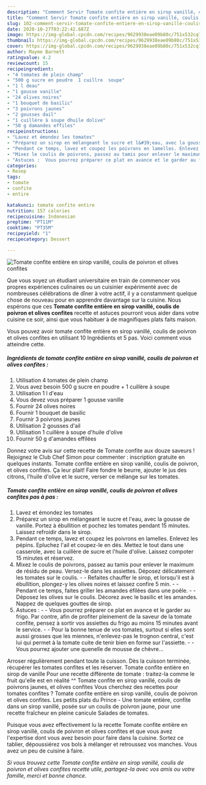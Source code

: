 ```yaml
---
description: "Comment Servir Tomate confite entière en sirop vanillé, coulis de poivron et olives confites"
title: "Comment Servir Tomate confite entière en sirop vanillé, coulis de poivron et olives confites"
slug: 102-comment-servir-tomate-confite-entiere-en-sirop-vanille-coulis-de-poivron-et-olives-confites
date: 2020-10-27T03:22:42.687Z
image: https://img-global.cpcdn.com/recipes/9629938eae09b80c/751x532cq70/tomate-confite-entiere-en-sirop-vanille-coulis-de-poivron-et-olives-confites-photo-principale-de-la-recette.jpg
thumbnail: https://img-global.cpcdn.com/recipes/9629938eae09b80c/751x532cq70/tomate-confite-entiere-en-sirop-vanille-coulis-de-poivron-et-olives-confites-photo-principale-de-la-recette.jpg
cover: https://img-global.cpcdn.com/recipes/9629938eae09b80c/751x532cq70/tomate-confite-entiere-en-sirop-vanille-coulis-de-poivron-et-olives-confites-photo-principale-de-la-recette.jpg
author: Mayme Barnett
ratingvalue: 4.2
reviewcount: 15
recipeingredient:
- "4 tomates de plein champ"
- "500 g sucre en poudre  1 cuillre  soupe"
- "1 l deau"
- "1 gousse vanille"
- "24 olives noires"
- "1 bouquet de basilic"
- "3 poivrons jaunes"
- "2 gousses dail"
- "1 cuillère à soupe dhuile dolive"
- "50 g damandes effiles"
recipeinstructions:
- "Lavez et émondez les tomates"
- "Préparez un sirop en mélangeant le sucre et l&#39;eau, avec la gousse de vanille. Portez à ébullition et pochez les tomates pendant 15 minutes. Laissez refroidir dans le sirop."
- "Pendant ce temps, lavez et coupez les poivrons en lamelles. Enlevez les pépins. Epluchez l&#39;ail et coupez-le en dés. Mettez le tout dans une casserole, avec la cuillère de sucre et l&#39;huile d&#39;olive. Laissez compoter 15 minutes et réservez."
- "Mixez le coulis de poivrons, passez au tamis pour enlever le maximum de résidu de peau. Versez-le dans les assiettes. Déposez délicatement les tomates sur le coulis.  Refaites chauffer le sirop, et lorsqu&#39;il est à ébullition, plongez-y les olives noires et laissez confire 5 min.  Pendant ce temps, faites griller les amandes éfilées dans une poêle.  Déposez les olives sur le coulis. Décorez avec le basilic et les amandes. Nappez de quelques gouttes de sirop."
- "Astuces :  Vous pourrez préparer ce plat en avance et le garder au frigo. Par contre, afin de profiter pleinement de la saveur de la tomate confite, pensez à sortir vos assiettes du frigo au moins 15 minutes avant le service.  Pour la bonne tenue de vos tomates, surtout si elles sont aussi grosses que les miennes, n&#39;enlevez-pas le trognon central, c&#39;est lui qui permet à la tomate cuite de tenir bien en forme sur l&#39;assiette.  Vous pourrez ajouter une quenelle de mousse de chèvre..."
categories:
- Resep
tags:
- tomate
- confite
- entire

katakunci: tomate confite entire 
nutrition: 157 calories
recipecuisine: Indonesian
preptime: "PT11M"
cooktime: "PT35M"
recipeyield: "1"
recipecategory: Dessert

---
```



![Tomate confite entière en sirop vanillé, coulis de poivron et olives confites](https://img-global.cpcdn.com/recipes/9629938eae09b80c/751x532cq70/tomate-confite-entiere-en-sirop-vanille-coulis-de-poivron-et-olives-confites-photo-principale-de-la-recette.jpg)

Que vous soyez un étudiant universitaire en train de commencer vos propres expériences culinaires ou un cuisinier expérimenté avec de nombreuses célébrations de dîner à votre actif, il y a constamment quelque chose de nouveau pour en apprendre davantage sur la cuisine. Nous espérons que ces <strong> Tomate confite entière en sirop vanillé, coulis de poivron et olives confites </strong> recette et astuces pourront vous aider dans votre cuisine ce soir, ainsi que vous habituer à de magnifiques plats faits maison.

<!--inarticleads1-->

Vous pouvez avoir tomate confite entière en sirop vanillé, coulis de poivron et olives confites en utilisant 10 Ingrédients et 5 pas. Voici comment vous atteindre cette.

##### Ingrédients de tomate confite entière en sirop vanillé, coulis de poivron et olives confites :

1. Utilisation 4 tomates de plein champ
1. Vous avez besoin 500 g sucre en poudre + 1 cuillère à soupe
1. Utilisation 1 l d&#39;eau
1. Vous devez vous préparer 1 gousse vanille
1. Fournir 24 olives noires
1. Fournir 1 bouquet de basilic
1. Fournir 3 poivrons jaunes
1. Utilisation 2 gousses d&#39;ail
1. Utilisation 1 cuillère à soupe d&#39;huile d&#39;olive
1. Fournir 50 g d&#39;amandes effilées


Donnez votre avis sur cette recette de Tomate confite aux douze saveurs ! Rejoignez le Club Chef Simon pour commenter : inscription gratuite en quelques instants. Tomate confite entière en sirop vanillé, coulis de poivron, et olives confites. Ça leur plait! Faire fondre le beurre, ajouter le jus des citrons, l&#39;huile d&#39;olive et le sucre, verser ce mélange sur les tomates. 

<!--inarticleads2-->

##### Tomate confite entière en sirop vanillé, coulis de poivron et olives confites pas à pas :

1. Lavez et émondez les tomates
1. Préparez un sirop en mélangeant le sucre et l&#39;eau, avec la gousse de vanille. Portez à ébullition et pochez les tomates pendant 15 minutes. Laissez refroidir dans le sirop.
1. Pendant ce temps, lavez et coupez les poivrons en lamelles. Enlevez les pépins. Epluchez l&#39;ail et coupez-le en dés. Mettez le tout dans une casserole, avec la cuillère de sucre et l&#39;huile d&#39;olive. Laissez compoter 15 minutes et réservez.
1. Mixez le coulis de poivrons, passez au tamis pour enlever le maximum de résidu de peau. Versez-le dans les assiettes. Déposez délicatement les tomates sur le coulis. -  - Refaites chauffer le sirop, et lorsqu&#39;il est à ébullition, plongez-y les olives noires et laissez confire 5 min. -  - Pendant ce temps, faites griller les amandes éfilées dans une poêle. -  - Déposez les olives sur le coulis. Décorez avec le basilic et les amandes. Nappez de quelques gouttes de sirop.
1. Astuces : -  - Vous pourrez préparer ce plat en avance et le garder au frigo. Par contre, afin de profiter pleinement de la saveur de la tomate confite, pensez à sortir vos assiettes du frigo au moins 15 minutes avant le service. -  - Pour la bonne tenue de vos tomates, surtout si elles sont aussi grosses que les miennes, n&#39;enlevez-pas le trognon central, c&#39;est lui qui permet à la tomate cuite de tenir bien en forme sur l&#39;assiette. -  - Vous pourrez ajouter une quenelle de mousse de chèvre...


Arroser régulièrement pendant toute la cuisson. Dès la cuisson terminée, récupérer les tomates confites et les réserver. Tomate confite entière en sirop de vanille Pour une recette différente de tomate : traitez-la comme le fruit qu&#39;elle est en réalité ^^ Tomate confite en sirop vanillé, coulis de poivrons jaunes, et olives confites Vous cherchez des recettes pour tomates confites ? Tomate confite entière en sirop vanillé, coulis de poivron et olives confites. Les petits plats du Prince - Une tomate entière, confite dans un sirop vanillé, posée sur un coulis de poivron jaune, pour une recette fraîcheur en pleine canicule Salades de tomates. 

<!--inarticleads1-->

<p>
Puisque vous avez effectivement lu la recette Tomate confite entière en sirop vanillé, coulis de poivron et olives confites et que vous avez l'expertise dont vous avez besoin pour faire dans la cuisine. Sortez ce tablier, dépoussiérez vos bols à mélanger et retroussez vos manches. Vous avez un peu de cuisine à faire.
</p>

<p>
<i>Si vous trouvez cette Tomate confite entière en sirop vanillé, coulis de poivron et olives confites recette utile, partagez-la avec vos amis ou votre famille, merci et bonne chance.</i>
</p>

